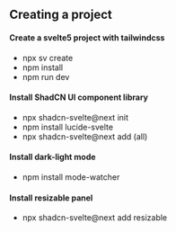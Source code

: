 ## Creating a project

#### Create a svelte5 project with tailwindcss
- npx sv create
- npm install 
- npm run dev

#### Install ShadCN UI component library
- npx shadcn-svelte@next init
- npm install lucide-svelte
- npx shadcn-svelte@next add (all)

#### Install dark-light mode
- npm install mode-watcher

#### Install resizable panel
- npx shadcn-svelte@next add resizable